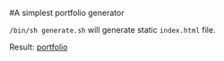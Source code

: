 #A simplest portfolio generator

`/bin/sh generate.sh` will generate static `index.html` file.

Result: [portfolio](http://dsmolovich.taasty.net)
